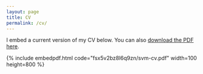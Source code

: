 ```yaml
---
layout: page
title: CV
permalink: /cv/
---
```


I embed a current version of my CV below. You can also [download the PDF here](https://www.dropbox.com/s/fsx5v2bz8l6q9zn/svm-cv.pdf?dl=0).

{% include embedpdf.html code="fsx5v2bz8l6q9zn/svm-cv.pdf" width=100 height=800 %}


